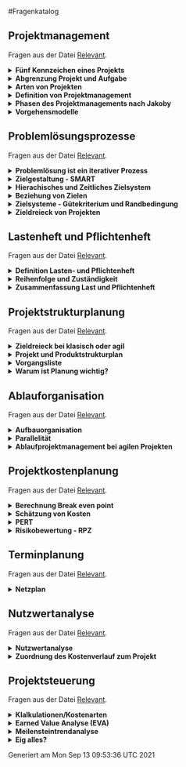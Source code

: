 #Fragenkatalog
## Projektmanagement
Fragen aus der Datei [Relevant](./Fragenkatalog/01%20Projektmanagement/Relevant.md).
<details><summary><b>Fünf Kennzeichen eines Projekts</b></summary>
<table><tr><td>

- Es gibt immer ein klares Ziel.
- Die Erreichung des Ziels ist mit Schwierigkeiten verbunden (Schwierigkeit = Problem)
- An der Erreichung des Zieles sind viele Personen beteiligt.
- Die Ressourcen (z.B. Personal, finanzielle Mittel) sind begrenzt.
- Es gibt einen Anfangs- und Endtermin.

VL1F21

</td></tr></table>
</details>
<details><summary><b>Abgrenzung Projekt und Aufgabe</b></summary>
<table><tr><td>

Definition von Jakoby für eine Aufgabe:
> Ein System durch geeignete Handlungen aus einem Anfangs- in einen Zielzustand zu bringen, ist eine Aufgabe.

VL1F20

</td></tr></table>
</details>
<details><summary><b>Arten von Projekten</b></summary>
<table><tr><td>

Differenzierung nach Entscheidungsträger
- interes Projekt
- externes Projekt

...


VL1F18

</td></tr></table>
</details>
<details><summary><b>Definition von Projektmanagement</b></summary>
<table><tr><td>

.. ist Geschäftsführung auf Zeit.

VL1F23,24

</td></tr></table>
</details>
<details><summary><b>Phasen des Projektmanagements nach Jakoby</b></summary>
<table><tr><td>

<img src="./Phasen.PNG" />

VL1F28

</td></tr></table>
</details>
<details><summary><b>Vorgehensmodelle </b></summary>
<table><tr><td>

- Klassisch (Wasserfall)
- Agil (SCRUM, KANBAN)
- Hybrid

VL1F30-35
VL1F38
</td></tr></table>
</details>

## Problemlösungsprozesse
Fragen aus der Datei [Relevant](./Fragenkatalog/02%20Problemlösungsprozesse/Relevant.md).
<details><summary><b>Problemlösung ist ein iterativer Prozess</b></summary>
<table><tr><td>


VL2F8

</td></tr></table>
</details>
<details><summary><b>Zielgestaltung - SMART </b></summary>
<table><tr><td>


VL2F14

</td></tr></table>
</details>
<details><summary><b>Hierachisches und Zeitliches Zielsystem</b></summary>
<table><tr><td>


VL2F17

</td></tr></table>
</details>
<details><summary><b>Beziehung von Zielen</b></summary>
<table><tr><td>


VL2F18

</td></tr></table>
</details>
<details><summary><b>Zielsysteme - Gütekriterium und Randbedingung</b></summary>
<table><tr><td>

Berechnung relevant

VL2F19-21

</td></tr></table>
</details>
<details><summary><b>Zieldreieck von Projekten</b></summary>
<table><tr><td>


VL2F38-44
VL2F41
</td></tr></table>
</details>

## Lastenheft und Pflichtenheft
Fragen aus der Datei [Relevant](./Fragenkatalog/03%20Lastenheft%20und%20Pflichtenheft/Relevant.md).
<details><summary><b>Definition Lasten- und Pflichtenheft</b></summary>
<table><tr><td>

<img src="./LastPflicht.PNG" />

VL3F22

</td></tr></table>
</details>
<details><summary><b>Reihenfolge und Zuständigkeit</b></summary>
<table><tr><td>

| Plan | Zuständigkeit |
|:------:|:-----------:|
| Lastenheft | Auftraggeber |
| Pflichtenheft | Auftragnehmer |
| Produktstrukturplan | Auftragnehmer |
| Projektstrukturplan | Auftragnehmer |
| Vorgangsliste | Auftragnehmer |
| Ressourcenplanung | Auftragnehmer |
| Zeitplanung & Kostenplanung | Auftragnehmer |

VL3F31

</td></tr></table>
</details>
<details><summary><b>Zusammenfassung Last und Pflichtenheft</b></summary>
<table><tr><td>

Aus Vorlesungs Video

VL3F33
</td></tr></table>
</details>

## Projektstrukturplanung
Fragen aus der Datei [Relevant](./Fragenkatalog/04%20Projektstrukturplanung/Relevant.md).
<details><summary><b>Zieldreieck bei klasisch oder agil</b></summary>
<table><tr><td>

Kosten, Qualität und Termine bilden ein Dreieck. Ändert sich eine Größe, so verschiebt sich mindestens eine Andere.

**Klassisches Projektmanagement**
- Fixe Qualität
- Geplante Kosten und Termine

*"Die Eigenschaften des Projektgegenstands sind per Lastenheft festgelegt. Daraufhin werden Kosten und Termine geplant und später gesteuert."*

**Agiles Projekt**
- Fixes Budget
- Fixe Termine (Sprintziele)

*"Das für einen bestimmten Zeitraum („Sprint“) zur Verfügung stehende Budget steht fest. Daraufhin wird geplant, wie der Wert des Projektgegenstands gesteigert werden kann („Mehrwert“)."*

VL4F5-8

</td></tr></table>
</details>
<details><summary><b>Projekt und Produktstrukturplan</b></summary>
<table><tr><td>

**Projektstrukturplan**

**Produktstrukturplan**


VL4F11ff.

</td></tr></table>
</details>
<details><summary><b>Vorgangsliste</b></summary>
<table><tr><td>


VL4F23

</td></tr></table>
</details>
<details><summary><b>Warum ist Planung wichtig?</b></summary>
<table><tr><td>


VL4F27-28
</td></tr></table>
</details>

## Ablauforganisation
Fragen aus der Datei [Relevant](./Fragenkatalog/05%20Ablauforganisation/Relevant.md).
<details><summary><b>Aufbauorganisation </b></summary>
<table><tr><td>

- Div. Formen

VL5F8-17
VL5F20

</td></tr></table>
</details>
<details><summary><b>Parallelität</b></summary>
<table><tr><td>


VL5F25?-27
VL5F30

</td></tr></table>
</details>
<details><summary><b>Ablaufprojektmanagement bei agilen Projekten</b></summary>
<table><tr><td>


<img src="./Kriterien.jpg" />

VL5F31
VL5F32? (ggf. Video)
</td></tr></table>
</details>

## Projektkostenplanung
Fragen aus der Datei [Relevant](./Fragenkatalog/07%20Projektkostenplanung/Relevant.md).
<details><summary><b>Berechnung Break even point</b></summary>
<table><tr><td>

- Kosten = Erlös
- `Menge = Fixkosten / (Preis - Variable Kosten)`

VL7F8-10

</td></tr></table>
</details>
<details><summary><b>Schätzung von Kosten</b></summary>
<table><tr><td>

<img src="./Kosten.PNG" />

VL7F13

</td></tr></table>
</details>
<details><summary><b>PERT</b></summary>
<table><tr><td>

- Dient der Schätzung der Dauer von Arbeitspaketen/Zeitaufwands. (Schätzen ist nicht Wissen, aber besser als Raten.)
- Dreipunktschätzung:
  - Pessimistische Schätzung
  - Optimistische Schätzung
  - Realistische Schätzung
- Erwarteter Zeitaufwand: `VL7F24`


- Formel vorgegeben.

VL7F15-27
VL7F18

</td></tr></table>
</details>
<details><summary><b>Risikobewertung - RPZ</b></summary>
<table><tr><td>

> RPZ = A * E * B

- **A**uftrittswahrscheinlichkeit
- **E**ntdeckungswahrscheinlichkeit
- **B**edeutung

TODO

> RPZ kleiner als 40 => Unkritisch, keine Maßnahmen erforderlich
> RPZ größer als 100 => Vorbeugende Maßnahmen erforderlich

VL7F30-34
VL7F33
</td></tr></table>
</details>

## Terminplanung
Fragen aus der Datei [Relevant](./Fragenkatalog/08%20Terminplanung/Relevant.md).
<details><summary><b>Netzplan</b></summary>
<table><tr><td>

**Gesamtpuffer**
Dauer, um die der Anfangszeitpunkt (Vorwärtsplanung) oder der Endzeitpunkt (Rückwärtsplanung) eines Vorgangs verschoben werden kann, ohne dass die Projektdauer beeinflusst wird.

**Freier Puffer**
Dauer, um die der frühestmögliche Anfangszeitpunkt eines Vorgangs verschoben werden kann, ohne dass sich der frühestmögliche Anfangszeitpunkt seines Nachfolgers ändert.

**Kritischer Pfad**
Diese Vorgänge dürfen nicht verschoben werden, sonst wird der Endtermin nicht gehalten. Die Puffer (GP & FP) sind auf diesem Pfad 0.


<img src="./Netzplan.PNG" />

- Vorgänge (Nummer, Bezeichnung, Dauer) in Kästen übertragen
- "Vorwärts durchrechnen"
  - `FAZ (frühste Anfangszeitpunkt) = max(vorherigen Vorgänge FEZ, 0)`
  - `FEZ (frühster Endzeitpunkt) = FAZ + D`
- "Rückwärts durchrechnen" 
  - `SEZ (spätester Endzeitpunkt) = min(nachfolgende Vorgänge SAZ)`, bei letztem Vorgang FEZ 
  - `SAZ (spätester Anfangszeitpunkt) = SEZ - D`
- Puffer bestimmen
  - `GP (Gesamtpuffer) = SAZ - FAZ`
  - `FP (freier Puffer) = min(FAZ nachfolgende Vorgänge) - FEZ`




VL8F19
Eig komplette Vorlesung
</td></tr></table>
</details>

## Nutzwertanalyse
Fragen aus der Datei [Relevant](./Fragenkatalog/09%20Nutzwertanalyse/Relevant.md).
<details><summary><b>Nutzwertanalyse</b></summary>
<table><tr><td>

**Gewichte bestimmen**
- Zählen wie oft Kriterum in Präferenzmatrix vorkommt
- Durch Prüfsumme teilen 

**Absoluten Nutzen**
- <img src="./Nutzwert 1.PNG" />

**Relativer Nutzen**
- Absoluten Nutzen * Gewichtung

</td></tr></table>
</details>
<details><summary><b>Zuordnung des Kostenverlauf zum Projekt</b></summary>
<table><tr><td>

sowas wie
VL9F17


</td></tr></table>
</details>

## Projektsteuerung
Fragen aus der Datei [Relevant](./Fragenkatalog/11%20Projektsteuerung/Relevant.md).
<details><summary><b>Klalkulationen/Kostenarten</b></summary>
<table><tr><td>


**Kostenprognose**
- Prognose setzt sich aus
  - **I**stkosten der **Vergangenheit** (bereits in Rechnung gestellt worden)
  - **B**estellkosten der **Gegenwart** (noch durch getätigte Bestellungen verbindlich entstehen werden)
  - **E**rwartete Kosten in **Zukunft** (noch erforderlich sein werden, um das Projekt abzuschließen)

VL11F8-15 ca.

</td></tr></table>
</details>
<details><summary><b>Earned Value Analyse (EVA)</b></summary>
<table><tr><td>


**Eingabeparameter** (VL11F30)
| Beschreibung | Bezeichnung | Woher? |
|--------------|-------------|--------|
| Die Gesamtkosten des Projekts (intern + extern) | BAC – Budget at Completion | Kostenplanung |
| Die Gesamtdauer des Projekts bis Abnahme | TAC – Time at Completion | Terminplanung |
| Den Fertigstellungsgrad am Stichtag der Analyse | SOC – Stage of Completion | noch offen <br> `SOC = Istkosten/erwartete Gesamtkosten` |
| Die Ist-Kosten am Stichtag der Analyse | AC – Actual Cost | Kosten- und Terminsteuerung <br> `AC = Istkosten (ext+int) + Bestellkosten (ext)` |
| Die Plankosten am Stichtag der Analyse | PV – Planned Value | noch offen <br> Aus Kostenplanung ablesen |


**Earned Value** 
- Das sind die aktuell "geernteten" Umsatzerlöse. (VL11F33)
- `EV = SOC * BAC`

**Termintreue (Schedule Variance und Schedule Performance Index)**
- `SV = EV - PV`
- Deutung
  - `< 0` das Projekt ist llangsamer als geplant
  - `= 0` das Projekt ist im Zeitplan
  - `> 0` das Projekt ist schneller als geplant
- VL11F36,42

**Kostentreue (Cost Variance und Cost Performance Index)**
- `CV = EV - AZ`
- Deutung
  - `< 0` das Projekt ist teurer als geplant
  - `= 0` das Projekt ist im Plan
  - `> 0` das Projekt ist günstiger als geplant
- VL11F37,41


Weitere Hinweise:
- Sollte nach Möglichkeit getrennt nach interenen und externen Kosten durchgeführt werden.
- 

VL11F29ff.
VL11F41
VL1135-42?

</td></tr></table>
</details>
<details><summary><b>Meilensteintrendanalyse</b></summary>
<table><tr><td>

<img src="./Meilenstein.PNG" />

VL11F72
Übung

</td></tr></table>
</details>
<details><summary><b>Eig alles?</b></summary>
<table><tr><td>


VL11
</td></tr></table>
</details>



Generiert am Mon Sep 13 09:53:36 UTC 2021
